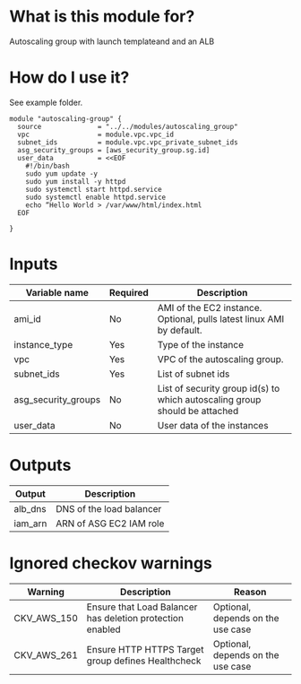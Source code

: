 <!-- Copyright Amazon.com, Inc. or its affiliates. All Rights Reserved. -->
<!-- SPDX-License-Identifier: MIT-0 -->

# What is this module for?

Autoscaling group with launch templateand and an ALB

# How do I use it?

See example folder. 

```hcl
module "autoscaling-group" {
  source              = "../../modules/autoscaling_group"
  vpc                 = module.vpc.vpc_id
  subnet_ids          = module.vpc.vpc_private_subnet_ids
  asg_security_groups = [aws_security_group.sg.id]
  user_data           = <<EOF
    #!/bin/bash
    sudo yum update -y
    sudo yum install -y httpd
    sudo systemctl start httpd.service
    sudo systemctl enable httpd.service
    echo “Hello World > /var/www/html/index.html
  EOF
  
}

```
# Inputs
|Variable name|Required|Description|
|-------------|--------|-----------|
|ami_id|No|AMI of the EC2 instance. Optional, pulls latest linux AMI by default.|
|instance_type|Yes|Type of the instance|
|vpc|Yes|VPC of the autoscaling group.|
|subnet_ids|Yes|List of subnet ids|
|asg_security_groups|No|List of security group id(s) to which autoscaling group should be attached|
|user_data|No|User data of the instances|

# Outputs
|Output|Description|
|---|---|
|alb_dns|DNS of the load balancer|
|iam_arn|ARN of ASG EC2 IAM role|

# Ignored checkov warnings

|Warning|Description|Reason|
|---|---|---|
|CKV_AWS_150|Ensure that Load Balancer has deletion protection enabled| Optional, depends on the use case|
|CKV_AWS_261|Ensure HTTP HTTPS Target group defines Healthcheck|Optional, depends on the use case|

